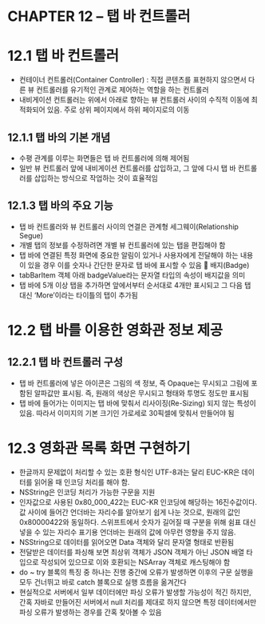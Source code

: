 # CHAPTER 12 – 탭 바 컨트롤러

# 12.1 탭 바 컨트롤러

- 컨테이너 컨트롤러(Container Controller) : 직접 콘텐츠를 표현하지 않으면서 다른 뷰 컨트롤러를 유기적인 관계로 제어하는 역할을 하는 컨트롤러
- 내비게이션 컨트롤러는 위에서 아래로 향하는 뷰 컨트롤러 사이의 수직적 이동에 최적화되어 있음. 주로 상위 페이지에서 하위 페이지로의 이동

## 12.1.1 탭 바의 기본 개념

- 수평 관계를 이루는 화면들은 탭 바 컨트롤러에 의해 제어됨
- 일반 뷰 컨트롤러 앞에 내비게이션 컨트롤러를 삽입하고, 그 앞에 다시 탭 바 컨트롤러를 삽입하는 방식으로 작업하는 것이 효율적임

## 12.1.3 탭 바의 주요 기능

- 탭 바 컨트롤러와 뷰 컨트롤러 사이의 연결은 관계형 세그웨이(Relationship Segue)
- 개별 탭의 정보를 수정하려면 개별 뷰 컨트롤러에 있는 탭을 편집해야 함
- 탭 바에 연결된 특정 화면에 중요한 알림이 있거나 사용자에게 전달해야 하는 내용이 있을 경우 이를 숫자나 간단한 문자로 탭 바에 표시할 수 있음  배지(Badge)
- tabBarItem 객체 아래 badgeValue라는 문자열 타입의 속성이 배지값을 의미
- 탭 바에 5개 이상 탭을 추가하면 앞에서부터 순서대로 4개만 표시되고 그 다음 탭 대신 ‘More’이라는 타이틀의 탭이 추가됨

# 12.2 탭 바를 이용한 영화관 정보 제공

## 12.2.1 탭 바 컨트롤러 구성

- 탭 바 컨트롤러에 넣은 아이콘은 그림의 색 정보, 즉 Opaque는 무시되고 그림에 포함된 알파값만 표시됨. 즉, 원래의 색상은 무시되고 형태와 투명도 정도만 표시됨
- 탭 바에 들어가는 이미지는 탭 바에 맞춰서 리사이징(Re-Sizing) 되지 않는 특성이 있음. 따라서 이미지의 기본 크기인 가로세로 30픽셀에 맞춰서 만들어야 됨

# 12.3 영화관 목록 화면 구현하기

- 한글까지 문제없이 처리할 수 있는 호환 형식인 UTF-8과는 달리 EUC-KR은 데이터를 읽어올 때 인코딩 처리를 해야 함.
- NSString은 인코딩 처리가 가능한 구문을 지원
- 인자값으로 사용된 0x80_000_422는 EUC-KR 인코딩에 해당하는 16진수값이다. 값 사이에 들어간 언더바는 자리수를 알아보기 쉽게 나눈 것으로, 원래의 값인 0x80000422와 동일하다. 스위프트에서 숫자가 길어질 때 구분을 위해 쉼표 대신 넣을 수 있는 자리수 표기용 언더바는 원래의 값에 아무런 영향을 주지 않음.
- NSString으로 데이터를 읽어오면 Data 객체와 달리 문자열 형태로 반환됨
- 전달받은 데이터를 파싱해 보면 최상위 객체가 JSON 객체가 아닌 JSON 배열 타입으로 작성되어 있으므로 이와 호환되는 NSArray 객체로 캐스팅해야 함
- do ~ try 블록의 특징 중 하나는 진행 중간에 오류가 발생하면 이후의 구문 실행을 모두 건너뛰고 바로 catch 블록으로 실행 흐름을 옮겨간다
- 현실적으로 서버에서 일부 데이터에만 파싱 오류가 발생할 가능성이 적긴 하지만, 간혹 자바로 만들어진 서버에서 null 처리를 제대로 하지 않으면 특정 데이터에서만 파싱 오류가 발생하는 경우를 간혹 찾아볼 수 있음
